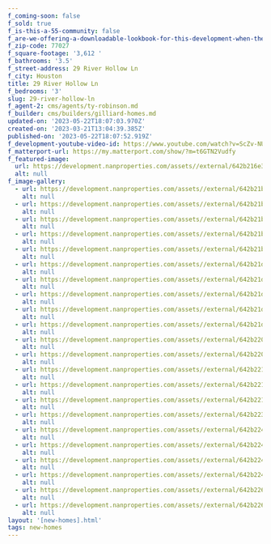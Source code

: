 ```yaml
---
f_coming-soon: false
f_sold: true
f_is-this-a-55-community: false
f_are-we-offering-a-downloadable-lookbook-for-this-development-when-they-submit-their-contact-info: false
f_zip-code: 77027
f_square-footage: '3,612 '
f_bathrooms: '3.5'
f_street-address: 29 River Hollow Ln
f_city: Houston
title: 29 River Hollow Ln
f_bedrooms: '3'
slug: 29-river-hollow-ln
f_agent-2: cms/agents/ty-robinson.md
f_builder: cms/builders/gilliard-homes.md
updated-on: '2023-05-22T18:07:03.970Z'
created-on: '2023-03-21T13:04:39.385Z'
published-on: '2023-05-22T18:07:52.919Z'
f_development-youtube-video-id: https://www.youtube.com/watch?v=ScZv-NU3l_k
f_matterport-url: https://my.matterport.com/show/?m=t6GTN2Vudfy
f_featured-image:
  url: https://development.nanproperties.com/assets//external/642b216e314abb4b874beca0_dsc00187.JPG
  alt: null
f_image-gallery:
  - url: https://development.nanproperties.com/assets//external/642b21b3314abb141b4c57dc_dsc00205-hdr.JPG
    alt: null
  - url: https://development.nanproperties.com/assets//external/642b21b5b357d75e1ed2b9c9_dsc00211-hdr.JPG
    alt: null
  - url: https://development.nanproperties.com/assets//external/642b21b6b357d70e1cd2bb3c_dsc00214-hdr.JPG
    alt: null
  - url: https://development.nanproperties.com/assets//external/642b21b7b357d74477d2bca8_dsc00220-hdr.JPG
    alt: null
  - url: https://development.nanproperties.com/assets//external/642b21b91363ba4b2d0d5064_dsc00226-hdr.JPG
    alt: null
  - url: https://development.nanproperties.com/assets//external/642b21db5f52454b82ed5b76_dsc00229-hdr.JPG
    alt: null
  - url: https://development.nanproperties.com/assets//external/642b21dc5f5245b940ed5d01_dsc00232-hdr.JPG
    alt: null
  - url: https://development.nanproperties.com/assets//external/642b21dd067ee61787d112c1_dsc00235-hdr.JPG
    alt: null
  - url: https://development.nanproperties.com/assets//external/642b21df067ee61aa3d11456_dsc00244-hdr.JPG
    alt: null
  - url: https://development.nanproperties.com/assets//external/642b21df8269bd86eaa87b65_dsc00247-hdr.JPG
    alt: null
  - url: https://development.nanproperties.com/assets//external/642b220d2aa8f8bd3c07f60a_dsc00256-hdr.JPG
    alt: null
  - url: https://development.nanproperties.com/assets//external/642b220eb19b398ab28c6291_dsc00262-hdr.JPG
    alt: null
  - url: https://development.nanproperties.com/assets//external/642b22109dfc7971e28a848c_dsc00268-hdr.JPG
    alt: null
  - url: https://development.nanproperties.com/assets//external/642b22113e91c773f6e566ac_dsc00271-hdr.JPG
    alt: null
  - url: https://development.nanproperties.com/assets//external/642b22122aa8f86bac07fa48_dsc00289-hdr.JPG
    alt: null
  - url: https://development.nanproperties.com/assets//external/642b223f3e91c763eae5ae39_dsc00307-hdr.JPG
    alt: null
  - url: https://development.nanproperties.com/assets//external/642b22401edd152b7932ee99_dsc00316-hdr.JPG
    alt: null
  - url: https://development.nanproperties.com/assets//external/642b22418269bdfba0a909f9_dsc00337-hdr.JPG
    alt: null
  - url: https://development.nanproperties.com/assets//external/642b2242b357d739a5d373a3_dsc00343-hdr.JPG
    alt: null
  - url: https://development.nanproperties.com/assets//external/642b22433558856499e390f9_dsc00346-hdr.JPG
    alt: null
  - url: https://development.nanproperties.com/assets//external/642b22678269bd60f1a93b51_dsc00361-hdr.JPG
    alt: null
  - url: https://development.nanproperties.com/assets//external/642b22683e91c79bb3e5e9b8_dsc00370-hdr.JPG
    alt: null
layout: '[new-homes].html'
tags: new-homes
---
```



